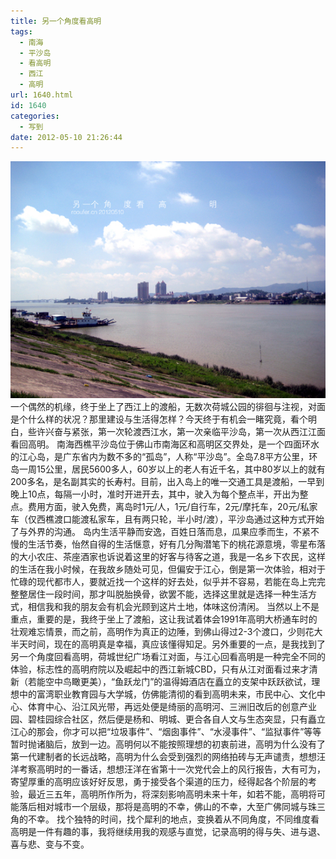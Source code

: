 ```yaml
---
title: 另一个角度看高明
tags:
  - 南海
  - 平沙岛
  - 看高明
  - 西江
  - 高明
url: 1640.html
id: 1640
categories:
  - 写到
date: 2012-05-10 21:26:44
---
```


[![](/images/uploads/2012/05/另一个角度看高明.jpg "另一个角度看高明")](/images/uploads/2012/05/另一个角度看高明.jpg) 一个偶然的机缘，终于坐上了西江上的渡船，无数次荷城公园的徘徊与注视，对面是个什么样的状况？那里建设与生活得怎样？今天终于有机会一睹究竟，看个明白，些许兴奋与紧张，第一次轮渡西江水，第一次亲临平沙岛，第一次从西江江面看回高明。 南海西樵平沙岛位于佛山市南海区和高明区交界处，是一个四面环水的江心岛，是广东省内为数不多的“孤岛”，人称“平沙岛”。全岛7.8平方公里，环岛一周15公里，居民5600多人，60岁以上的老人有近千名，其中80岁以上的就有200多名，是名副其实的长寿村。目前，出入岛上的唯一交通工具是渡船，一早到晚上10点，每隔一小时，准时开进开去，其中，驶入为每个整点半，开出为整点。费用方面，驶入免费，离岛时1元/人，1元/自行车，2元/摩托车，20元/私家车（仅西樵渡口能渡私家车，且有两只轮，半小时/渡），平沙岛通过这种方式开始了与外界的沟通。 岛内生活平静而安逸，百姓日落而息，瓜果应季而生，不紧不慢的生活节奏，怡然自得的生活惬意，好有几分陶潜笔下的桃花源意境，零星布落的大小农庄、茶座酒家也诉说着这里的好客与待客之道，我是一名乡下农民，这样的生活在我小时候，在我故乡随处可见，但偏安于江心，倒是第一次体验，相对于忙碌的现代都市人，要就近找一个这样的好去处，似乎并不容易，若能在岛上完完整整居住一段时间，那才叫脱胎换骨，欲罢不能，选择这里就是选择一种生活方式，相信我和我的朋友会有机会光顾到这片土地，体味这份清闲。 当然以上不是重点，重要的是，我终于坐上了渡船，这让我试着体会1991年高明大桥通车时的壮观难忘情景，而之前，高明作为真正的边陲，到佛山得过2-3个渡口，少则花大半天时间，现在的高明真是幸福，真应该懂得知足。另外重要的一点，是我找到了另一个角度回看高明，荷城世纪广场看江对面，与江心回看高明是一种完全不同的体验，标志性的高明府院以及崛起中的西江新城CBD，只有从江对面看过来才清新（若能空中鸟瞰更美），“鱼跃龙门”的温得姆酒店在矗立的支架中跃跃欲试，理想中的富湾职业教育园与大学城，仿佛能清彻的看到高明未来，市民中心、文化中心、体育中心、沿江风光带，再远处便是绮丽的高明河、三洲旧改后的创意产业园、碧桂园综合社区，然后便是杨和、明城、更合各自人文与生态突显，只有矗立江心的那会，你才可以把“垃圾事件”、“烟囱事件”、“水浸事件”、“监狱事件”等等暂时抛诸脑后，放到一边。高明何以不能按照理想的初衷前进，高明为什么没有了第一代建制者的长远战略，高明为什么会受到强烈的网络拍砖与无声谴责，想想汪洋考察高明时的一番话，想想汪洋在省第十一次党代会上的风行报告，大有可为，寄望厚重的高明应该好好反思，勇于接受各个渠道的压力，经得起各个阶层的考验，最近三五年，高明所作所为，将深刻影响高明未来十年，如若不能，高明将可能落后相对城市一个层级，那将是高明的不幸，佛山的不幸，大至广佛同城与珠三角的不幸。 找个独特的时间，找个犀利的地点，变换着从不同角度，不同维度看高明是一件有趣的事，我将继续用我的观感与直觉，记录高明的得与失、进与退、喜与悲、变与不变。